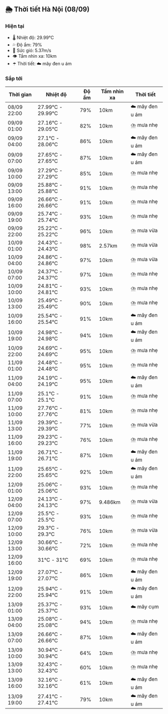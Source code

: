 ## 🌦️ Thời tiết Hà Nội (08/09)

### Hiện tại

- 🌡️ Nhiệt độ: 29.99℃
- 💦 Độ ẩm: 79%
- 💨 Sức gió: 5.37m/s
- 👁️ Tầm nhìn xa: 10km
- ☂️ Thời tiết: ☁️ mây đen u ám

### Sắp tới

| Thời gian | Nhiệt độ | Độ ẩm | Tầm nhìn xa | Thời tiết |
| --- | --- | --- | --- | --- |
| 08/09 22:00 | 27.99℃ - 29.99℃ | 79% | 10km | ☁️ mây đen u ám |
| 09/09 01:00 | 27.16℃ - 29.05℃ | 82% | 10km | ⛈️ mưa nhẹ |
| 09/09 04:00 | 27.1℃ - 28.06℃ | 86% | 10km | ☁️ mây đen u ám |
| 09/09 07:00 | 27.65℃ - 27.65℃ | 87% | 10km | ☁️ mây đen u ám |
| 09/09 10:00 | 27.29℃ - 27.29℃ | 85% | 10km | ⛈️ mưa nhẹ |
| 09/09 13:00 | 25.88℃ - 25.88℃ | 91% | 10km | ⛈️ mưa nhẹ |
| 09/09 16:00 | 26.66℃ - 26.66℃ | 91% | 10km | ⛈️ mưa nhẹ |
| 09/09 19:00 | 25.74℃ - 25.74℃ | 93% | 10km | ⛈️ mưa nhẹ |
| 09/09 22:00 | 25.22℃ - 25.22℃ | 96% | 10km | ⛈️ mưa vừa |
| 10/09 01:00 | 24.43℃ - 24.43℃ | 98% | 2.57km | ⛈️ mưa vừa |
| 10/09 04:00 | 24.86℃ - 24.86℃ | 97% | 10km | ⛈️ mưa vừa |
| 10/09 07:00 | 24.37℃ - 24.37℃ | 97% | 10km | ⛈️ mưa nhẹ |
| 10/09 10:00 | 24.81℃ - 24.81℃ | 93% | 10km | ⛈️ mưa nhẹ |
| 10/09 13:00 | 25.49℃ - 25.49℃ | 90% | 10km | ⛈️ mưa nhẹ |
| 10/09 16:00 | 25.54℃ - 25.54℃ | 91% | 10km | ☁️ mây đen u ám |
| 10/09 19:00 | 24.98℃ - 24.98℃ | 94% | 10km | ☁️ mây đen u ám |
| 10/09 22:00 | 24.69℃ - 24.69℃ | 95% | 10km | ⛈️ mưa nhẹ |
| 11/09 01:00 | 24.48℃ - 24.48℃ | 95% | 10km | ⛈️ mưa nhẹ |
| 11/09 04:00 | 24.19℃ - 24.19℃ | 95% | 10km | ☁️ mây đen u ám |
| 11/09 07:00 | 25.1℃ - 25.1℃ | 91% | 10km | ⛈️ mưa nhẹ |
| 11/09 10:00 | 27.76℃ - 27.76℃ | 81% | 10km | ⛈️ mưa nhẹ |
| 11/09 13:00 | 29.39℃ - 29.39℃ | 77% | 10km | ⛈️ mưa vừa |
| 11/09 16:00 | 29.23℃ - 29.23℃ | 76% | 10km | ⛈️ mưa nhẹ |
| 11/09 19:00 | 26.71℃ - 26.71℃ | 87% | 10km | ☁️ mây đen u ám |
| 11/09 22:00 | 25.65℃ - 25.65℃ | 92% | 10km | ☁️ mây đen u ám |
| 12/09 01:00 | 25.06℃ - 25.06℃ | 93% | 10km | ⛈️ mưa nhẹ |
| 12/09 04:00 | 24.13℃ - 24.13℃ | 97% | 9.486km | ⛈️ mưa vừa |
| 12/09 07:00 | 25.5℃ - 25.5℃ | 93% | 10km | ⛈️ mưa nhẹ |
| 12/09 10:00 | 29.3℃ - 29.3℃ | 76% | 10km | ⛈️ mưa vừa |
| 12/09 13:00 | 30.66℃ - 30.66℃ | 72% | 10km | ⛈️ mưa nhẹ |
| 12/09 16:00 | 31℃ - 31℃ | 69% | 10km | ⛈️ mưa nhẹ |
| 12/09 19:00 | 27.07℃ - 27.07℃ | 86% | 10km | ☁️ mây đen u ám |
| 12/09 22:00 | 25.94℃ - 25.94℃ | 91% | 10km | ☁️ mây đen u ám |
| 13/09 01:00 | 25.37℃ - 25.37℃ | 93% | 10km | ☁️ mây cụm |
| 13/09 04:00 | 25.08℃ - 25.08℃ | 94% | 10km | ⛈️ mưa nhẹ |
| 13/09 07:00 | 26.66℃ - 26.66℃ | 87% | 10km | ☁️ mây đen u ám |
| 13/09 10:00 | 30.94℃ - 30.94℃ | 64% | 10km | ⛈️ mưa nhẹ |
| 13/09 13:00 | 32.43℃ - 32.43℃ | 60% | 10km | ⛈️ mưa nhẹ |
| 13/09 16:00 | 32.16℃ - 32.16℃ | 61% | 10km | ☁️ mây đen u ám |
| 13/09 19:00 | 27.41℃ - 27.41℃ | 79% | 10km | ☁️ mây đen u ám |
